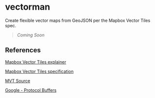 # vectorman

Create flexible vector maps from GeoJSON per the Mapbox Vector Tiles spec.
> _Coming Soon_

## References

[Mapbox Vector Tiles explainer](https://docs.mapbox.com/vector-tiles/reference/)

[Mapbox Vector Tiles specification](https://docs.mapbox.com/vector-tiles/specification/)

[MVT Source](https://github.com/mapbox/vector-tile-spec)

[Google - Protocol Buffers](https://developers.google.com/protocol-buffers)
